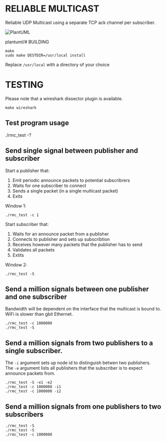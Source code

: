# RELIABLE MULTICAST
Reliable UDP Multicast using a separate TCP ack channel per subscriber.

![PlantUML](http://www.plantuml.com/plantuml/png/5Sqxhi9034RX_gxYie5nJvM21L3IHOx78YDv7h9_Y-r3gjETRmkm8xlztTeGowhfzdy2A-v4pf_oRZZpo52NEQ03HMQdv-Cr0qAkrlWmtNiQcd20SbM6xdKABUDnpGaQAEjYDXtrroy0)


plantuml/# BUILDING

    make
    sudo make DESTDIR=/usr/local install

Replace `/usr/local` with a directory of your choice

# TESTING

Please note that a wireshark dissector plugin is available.

    make wireshark

## Test program usage
./rmc_test -?

## Send single signal between publisher and subscriber
Start a publisher that:

1. Emit periodic announce packets to potential subscribrers
2. Waits for one subscriber to connect
3. Sends a single packet (in a single multicast packet)
4. Exits

Window 1:

    ./rmc_test -c 1


Start subscriber that:

1. Waits for an announce packet from a publisher
2. Connects to publisher and sets up subscribtion
3. Receives however many packets that the publisher has to send
4. Validates all packets
5. Extits

Window 2:

    ./rmc_test -S


## Send a million signals between one publisher and one subscriber

Bandwidth will be dependent on the interface that the multicast is bound to. WiFi is slower than gbit Ethernet.

    ./rmc_test -c 1000000
    ./rmc_test -S

## Send a million signals from two publishers to a single subscriber.

The ```-i``` argument sets up node id to distinguish betwen two publishers.<br>
The ```-e``` argument lists all publishers that the subscriber is to expect announce packets from.<br>

    ./rmc_test -S -e1 -e2
    ./rmc_test -c 1000000 -i1
    ./rmc_test -c 1000000 -i2

## Send a million signals from one publishers to two subscribers

    ./rmc_test -S
    ./rmc_test -S
    ./rmc_test -c 1000000
